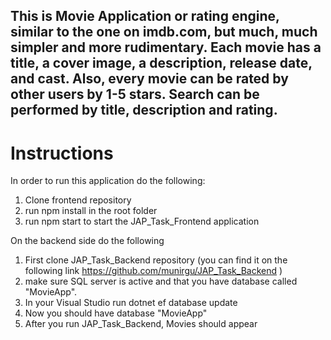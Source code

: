 ## This is Movie Application or rating engine, similar to the one on imdb.com, but much, much simpler and more rudimentary. Each movie has a title, a cover image, a description, release date, and cast. Also, every movie can be rated by other users by 1-5 stars. Search can be performed by title, description and rating.

# Instructions

In order to run this application do the following:
   1. Clone frontend repository
   2. run npm install in the root folder
   3. run npm start to start the JAP_Task_Frontend application

On the backend side do the following
   1. First clone JAP_Task_Backend repository (you can find it on the following link https://github.com/munirgu/JAP_Task_Backend )
   2. make sure SQL server is active and that you have database called "MovieApp".
   3. In your Visual Studio run dotnet ef database update
   4. Now you should have database "MovieApp"
   5. After you run JAP_Task_Backend, Movies should appear
 
